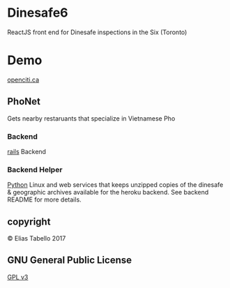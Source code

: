 # Dinesafe6

ReactJS front end for Dinesafe inspections in the Six (Toronto)

# Demo

[openciti.ca](https://openciti.ca)


## PhoNet


Gets nearby restaruants that specialize in Vietnamese Pho

### Backend

[rails](https://github.com/openciti/dinesafeheroku) Backend

### Backend Helper

[Python](https://github.com/openciti/dinesafemicroservices) Linux and web services that keeps unzipped copies of the dinesafe & geographic archives available for the heroku backend. See backend README for more details.

## copyright

&copy; Elias Tabello 2017

## GNU General Public License

[GPL v3](https://www.gnu.org/licenses/gpl-3.0.txt)
